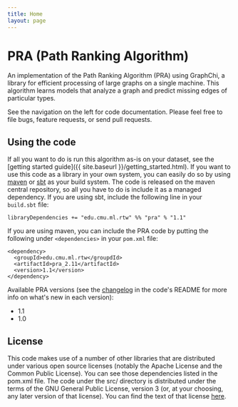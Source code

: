 ```yaml
---
title: Home
layout: page
---
```

# PRA (Path Ranking Algorithm)

An implementation of the Path Ranking Algorithm (PRA) using GraphChi, a library for efficient
processing of large graphs on a single machine.  This algorithm learns models that analyze a graph
and predict missing edges of particular types.

See the navigation on the left for code documentation.  Please feel free to file bugs, feature
requests, or send pull requests.

## Using the code

If all you want to do is run this algorithm as-is on your dataset, see the [getting started
guide]({{ site.baseurl }}/getting_started.html).  If you want to use this code as a library in your
own system, you can easily do so by using [maven](http://maven.apache.org/) or
[sbt](http://www.scala-sbt.org/) as your build system.  The code is released on the maven central
repository, so all you have to do is include it as a managed dependency.  If you are using sbt,
include the following line in your `build.sbt` file:

```
libraryDependencies += "edu.cmu.ml.rtw" %% "pra" % "1.1"
```

If you are using maven, you can include the PRA code by putting the following under
`<dependencies>` in your `pom.xml` file:

```
<dependency>
  <groupId>edu.cmu.ml.rtw</groupdId>
  <artifactId>pra_2.11</artifactId>
  <version>1.1</version>
</dependency>
```

Available PRA versions (see the [changelog](https://github.com/matt-gardner/pra) in the code's
README for more info on what's new in each version):
- 1.1
- 1.0

## License

This code makes use of a number of other libraries that are distributed under various open source
licenses (notably the Apache License and the Common Public License).  You can see those
dependencies listed in the pom.xml file.  The code under the src/ directory is distributed under
the terms of the GNU General Public License, version 3 (or, at your choosing, any later version of
that license).  You can find the text of that license
[here](http://www.gnu.org/licenses/gpl-3.0.txt).
